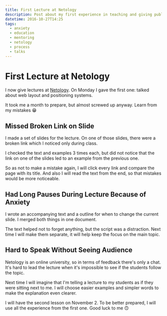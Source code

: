 ```yaml
---
title: First Lecture at Netology
description: Post about my first experience in teaching and giving public talks.
datetime: 2016-10-27T14:25
tags:
  - anxiety
  - education
  - mentoring
  - netology
  - process
  - talks
---
```


# First Lecture at Netology

I now give lectures at [Netology](https://netology.ru/). On Monday I gave the first one: talked about web layout and positioning systems.

It took me a month to prepare, but almost screwed up anyway. Learn from my mistakes 😁

## Missed Broken Link on Slide

I made a set of slides for the lecture. On one of those slides, there were a broken link which I noticed only during class.

I checked the text and examples 3 times each, but did not notice that the link on one of the slides led to an example from the previous one.

So as not to make a mistake again, I will click every link and compare the page with its title. And also I will read the text from the end, so that mistakes would be more noticeable.

## Had Long Pauses During Lecture Because of Anxiety

I wrote an accompanying text and a outline for when to change the current slide. I merged both things in one document.

The text helped not to forget anything, but the script was a distraction. Next time I will make them separate, it will help keep the focus on the main topic.

## Hard to Speak Without Seeing Audience

Netology is an online university, so in terms of feedback there's only a chat. It's hard to lead the lecture when it's impossible to see if the students follow the topic.

Next time I will imagine that I'm telling a lecture to my students as if they were sitting next to me. I will choose easier examples and simpler words to make the explanation even clearer.

I will have the second lesson on November 2. To be better prepared, I will use all the experience from the first one. Good luck to me 🙃
